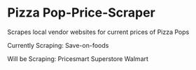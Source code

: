 # Pizza Pop-Price-Scraper
 Scrapes local vendor websites for current prices of Pizza Pops

Currently Scraping:
Save-on-foods

Will be Scraping:
Pricesmart
Superstore
Walmart